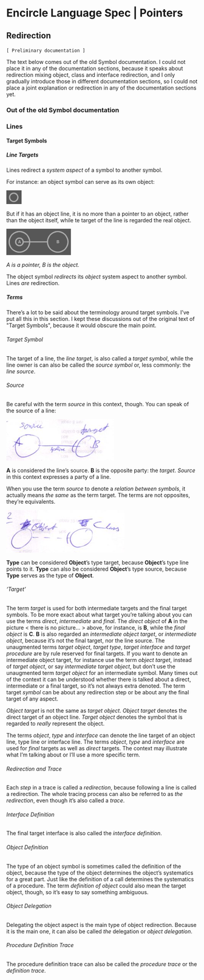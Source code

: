 ﻿Encircle Language Spec | Pointers
===============================

Redirection
------------

`[ Preliminary documentation ]`

The text below comes out of the old Symbol documentation. I could not place it in any of the documentation sections, because it speaks about redirection mixing object, class and interface redirection, and I only gradually introduce those in different documentation sections, so I could not place a joint explanation or redirection in any of the documentation sections yet.

### Out of the old Symbol documentation

### Lines

#### Target Symbols

##### Line Targets

Lines redirect a *system aspect* of a symbol to another symbol.

For instance: an object symbol can serve as its own object:

![](images/Redirection.001.png)

But if it has an object line, it is no more than a pointer to an object, rather than the object itself, while te target of the line is regarded the real object. 

![](images/Redirection.002.png)

*A is a pointer, B is the object.*

The object symbol *redirects* its *object* system aspect to another symbol. Lines *are* redirection.

##### Terms

There’s a lot to be said about the terminology around target symbols. I’ve put all this in this section. I kept these discussions out of the original text of "Target Symbols", because it would obscure the main point.

###### Target Symbol

The target of a line, the *line target*, is also called a *target symbol*, while the line owner is can also be called the *source symbol* or, less commonly: the *line source*.

###### Source

Be careful with the term *source* in this context, though. You can speak of the source of a line:

![](images/Redirection.003.jpeg)

__A__ is considered the line’s source. __B__ is the opposite party: the *target*. *Source* in this context expresses a party of a line. 

When you use the term *source* to denote a *relation between symbols*, it actually means *the same* as the term target. The terms are not opposites, they’re equivalents.

![](images/Redirection.004.jpeg)

__Type__ can be considered __Object__’s type target, because __Object__’s type line points to it. __Type__ can also be considered __Object__’s type source, because __Type__ serves as the type of __Object__.

###### ‘Target’

The term *target* is used for both intermediate targets and the final target symbols. To be more exact about what target you’re talking about you can use the terms *direct*, *intermediate* and *final*. The *direct object* of __A__ in the picture < there is no picture... > above, for instance, is __B__, while the *final object* is __C__. __B__ is also regarded an *intermediate object target*, or *intermediate object*, because it’s not the final target, nor the line source. The unaugmented terms *target object*, *target type*, *target interface* and *target procedure* are by rule reserved for final targets. If you want to denote an intermediate object target, for instance use the term *object target*, instead of *target object*, or say *intermediate target object*, but don’t use the unaugmented term *target object* for an intermediate symbol. Many times out of the context it can be understood whether there is talked about a direct, intermediate or a final target, so it’s not always extra denoted. The term target *symbol* can be about any redirection step or be about any the final target of any aspect.

*Object target* is not the same as *target object*. *Object target* denotes the direct target of an object line. *Target object* denotes the symbol that is regarded to *really* represent the object.

The terms *object*, *type* and *interface* can denote the line target of an object line, type line or interface line. The terms *object*, *type* and *interface* are used for *final* targets as well as *direct* targets. The context may illustrate what I’m talking about or I’ll use a more specific term.

###### Redirection and Trace

Each *step* in a trace is called a *redirection*, because following a line is called a redirection. The whole tracing process can also be referred to as *the redirection*, even though it’s also called a *trace*.

###### Interface Definition

The final target interface is also called the *interface definition*.

###### Object Definition

The type of an object symbol is sometimes called the definition of the object, because the type of the object determines the object’s systematics for a great part. Just like the definition of a call determines the systematics of a procedure. The term *definition of object* could also mean the target object, though, so it’s easy to say something ambiguous.

###### Object Delegation

Delegating the object aspect is the main type of object redirection. Because it is the main one, it can also be called *the* delegation or *object delegation*.

###### Procedure Definition Trace

The procedure definition trace can also be called the *procedure trace* or the *definition trace*.